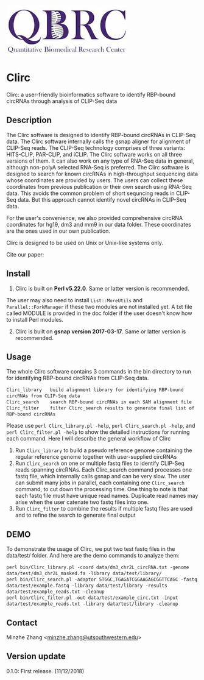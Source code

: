 ![Clirc_logo](QBRC.jpg)

# Clirc

Clirc: a user-friendly bioinformatics software to identify RBP-bound circRNAs through analysis of CLIP-Seq data

## Description

The Clirc software is designed to identify RBP-bound circRNAs in CLIP-Seq data. The Clirc software internally calls the gsnap aligner for alignment of CLIP-Seq reads. The CLIP-Seq technology comprises of three variants: HITS-CLIP, PAR-CLIP, and iCLIP. The Clirc software works on all three versions of them. It can also work on any type of RNA-Seq data in general, although non-polyA selected RNA-Seq is preferred. The Clirc software is designed to search for known circRNAs in high-throughput sequencing data whose coordinates are provided by users. The users can collect these coordinates from previous publication or their own search using RNA-Seq data. This avoids the common problem of short sequncing reads in CLIP-Seq data. But this approach cannot identify novel circRNAs in CLIP-Seq data.
 
For the user's convenience, we also provided comprehensive circRNA coordinates for hg19, dm3 and mm9 in our data folder. These coordinates are the ones used in our own publication.

Clirc is designed to be used on Unix or Unix-like systems only.

Cite our paper:


## Install

1. Clirc is built on **Perl v5.22.0**. Same or latter version is recommended.

The user may also need to install `List::MoreUtils` and `Parallel::ForkManager` if these two modules are not installed yet. A txt file called MODULE is provided in the doc folder if the user doesn't know how to install Perl modules.

2. Clirc is built on **gsnap version 2017-03-17**. Same or latter version is recommended. 

## Usage

The whole Clirc software contains 3 commands in the bin directory to run for identifying RBP-bound circRNAs from CLIP-Seq data.
```{}
Clirc_library	build alignment library for identifying RBP-bound circRNAs from CLIP-Seq data
Clirc_search	search RBP-bound circRNAs in each SAM alignment file
Clirc_filter	filter Clirc_search results to generate final list of RBP-bound circRNAs
```
Please use `perl Clirc_library.pl -help`, `perl Clirc_search.pl -help`, and `perl Clirc_filter.pl -help` to show the detailed instructions for running each command. Here I will describe the general workflow of Clirc

1. Run `Clirc_library` to build a pseudo reference genome containing the regular reference genome together with user-supplied circRNAs
2. Run `Clirc_search` on one or multiple fastq files to identify CLIP-Seq reads spanning circRNAs. Each Clirc_search command processes one fastq file, which internally calls gsnap and can be very slow. The user can submit many jobs in parallel, each containing one `Clirc_search` command, to cut down the processing time. One thing to note is that each fastq file must have unique read names. Duplicate read names may arise when the user catenate two fastq files into one.
3. Run `Clirc_filter` to combine the results if multiple fastq files are used and to refine the search to generate final output

## DEMO

To demonstrate the usage of Clirc, we put two test fastq files in the data/test/ folder. And here are the demo commands to analyze them:
```{perl}
perl bin/Clirc_library.pl -coord data/dm3_chr2L_circRNA.txt -genome data/test/dm3_chr2L_masked.fa -library data/test/library/
perl bin/Clirc_search.pl -adaptor 5TGGC,TGAGATCGGAAGAGCGGTTCAGC -fastq data/test/example.fastq -library data/test/library -results data/test/example_reads.txt -cleanup
perl bin/Clirc_filter.pl -out data/test/example_circ.txt -input data/test/example_reads.txt -library data/test/library -cleanup
```

## Contact

Minzhe Zhang <<minzhe.zhang@utsouthwestern.edu>>

## Version update
0.1.0: First release. (11/12/2018)
